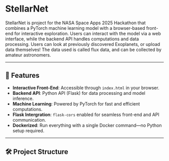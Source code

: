 # StellarNet 

StellarNet is project for the NASA Space Apps 2025 Hackathon that combines a PyTorch machine learning model with a browser-based front-end for interactive exploration. Users can interact with the model via a web interface, while the backend API handles computations and data processing. Users can look at previously discovered Exoplanets, or upload data themselves! The data used is called flux data, and can be collected by amateur astronomers. 

---

## 🔹 Features

- **Interactive Front-End**: Accessible through `index.html` in your browser.
- **Backend API**: Python API (Flask) for data processing and model inference.
- **Machine Learning**: Powered by PyTorch for fast and efficient computations.
- **Flask Intergration**: `flask-cors` enabled for seamless front-end and API communication.
- **Dockerized**: Run everything with a single Docker command—no Python setup required.

---

## 🛠️ Project Structure

